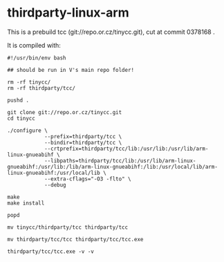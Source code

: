 # thirdparty-linux-arm

This is a prebuild tcc (git://repo.or.cz/tinycc.git), cut at commit 0378168 .

It is compiled with:

```shell
#!/usr/bin/env bash

## should be run in V's main repo folder!

rm -rf tinycc/
rm -rf thirdparty/tcc/

pushd .

git clone git://repo.or.cz/tinycc.git
cd tinycc

./configure \
            --prefix=thirdparty/tcc \
            --bindir=thirdparty/tcc \
            --crtprefix=thirdparty/tcc/lib:/usr/lib:/usr/lib/arm-linux-gnueabihf \
            --libpaths=thirdparty/tcc/lib:/usr/lib/arm-linux-gnueabihf:/usr/lib:/lib/arm-linux-gnueabihf:/lib:/usr/local/lib/arm-linux-gnueabihf:/usr/local/lib \
            --extra-cflags="-O3 -flto" \
            --debug

make
make install

popd

mv tinycc/thirdparty/tcc thirdparty/tcc

mv thirdparty/tcc/tcc thirdparty/tcc/tcc.exe

thirdparty/tcc/tcc.exe -v -v
```
